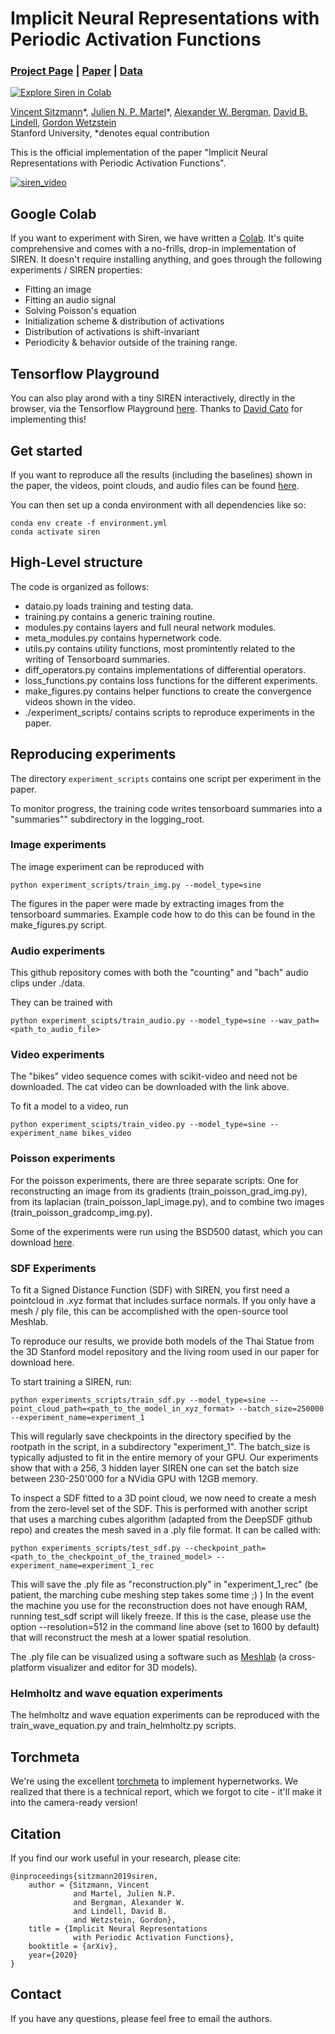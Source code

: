 # Implicit Neural Representations with Periodic Activation Functions
### [Project Page](https://vsitzmann.github.io/siren) | [Paper](https://arxiv.org/abs/2006.09661) | [Data](https://drive.google.com/drive/folders/1_iq__37-hw7FJOEUK1tX7mdp8SKB368K?usp=sharing)
[![Explore Siren in Colab](https://colab.research.google.com/assets/colab-badge.svg)](https://colab.research.google.com/github/vsitzmann/siren/blob/master/explore_siren.ipynb)<br>

[Vincent Sitzmann](https://vsitzmann.github.io/)\*,
[Julien N. P. Martel](http://www.jmartel.net)\*,
[Alexander W. Bergman](http://alexanderbergman7.github.io),
[David B. Lindell](http://www.davidlindell.com/),
[Gordon Wetzstein](https://stanford.edu/~gordonwz/)<br>
Stanford University, \*denotes equal contribution

This is the official implementation of the paper "Implicit Neural Representations with Periodic Activation Functions".

[![siren_video](https://img.youtube.com/vi/Q2fLWGBeaiI/0.jpg)](https://www.youtube.com/watch?v=Q2fLWGBeaiI)


## Google Colab
If you want to experiment with Siren, we have written a [Colab](https://colab.research.google.com/github/vsitzmann/siren/blob/master/explore_siren.ipynb).
It's quite comprehensive and comes with a no-frills, drop-in implementation of SIREN. It doesn't require 
installing anything, and goes through the following experiments / SIREN properties:
* Fitting an image
* Fitting an audio signal
* Solving Poisson's equation
* Initialization scheme & distribution of activations
* Distribution of activations is shift-invariant
* Periodicity & behavior outside of the training range. 

## Tensorflow Playground
You can also play arond with a tiny SIREN interactively, directly in the browser, via the Tensorflow Playground [here](https://dcato98.github.io/playground/#activation=sine). Thanks to [David Cato](https://github.com/dcato98) for implementing this! 

## Get started
If you want to reproduce all the results (including the baselines) shown in the paper, the videos, point clouds, and 
audio files can be found [here](https://drive.google.com/drive/folders/1_iq__37-hw7FJOEUK1tX7mdp8SKB368K?usp=sharing).

You can then set up a conda environment with all dependencies like so:
```
conda env create -f environment.yml
conda activate siren
```

## High-Level structure
The code is organized as follows:
* dataio.py loads training and testing data.
* training.py contains a generic training routine.
* modules.py contains layers and full neural network modules.
* meta_modules.py contains hypernetwork code.
* utils.py contains utility functions, most promintently related to the writing of Tensorboard summaries.
* diff_operators.py contains implementations of differential operators.
* loss_functions.py contains loss functions for the different experiments.
* make_figures.py contains helper functions to create the convergence videos shown in the video.
* ./experiment_scripts/ contains scripts to reproduce experiments in the paper.

## Reproducing experiments
The directory `experiment_scripts` contains one script per experiment in the paper.

To monitor progress, the training code writes tensorboard summaries into a "summaries"" subdirectory in the logging_root.

### Image experiments
The image experiment can be reproduced with
```
python experiment_scripts/train_img.py --model_type=sine
```
The figures in the paper were made by extracting images from the tensorboard summaries. Example code how to do this can
be found in the make_figures.py script.

### Audio experiments
This github repository comes with both the "counting" and "bach" audio clips under ./data.

They can be trained with
```
python experiment_scipts/train_audio.py --model_type=sine --wav_path=<path_to_audio_file>
```

### Video experiments
The "bikes" video sequence comes with scikit-video and need not be downloaded. The cat video can be downloaded with the
link above.

To fit a model to a video, run
```
python experiment_scipts/train_video.py --model_type=sine --experiment_name bikes_video
```

### Poisson experiments
For the poisson experiments, there are three separate scripts: One for reconstructing an image from its gradients 
(train_poisson_grad_img.py), from its laplacian (train_poisson_lapl_image.py), and to combine two images 
(train_poisson_gradcomp_img.py).

Some of the experiments were run using the BSD500 datast, which you can download [here](https://www2.eecs.berkeley.edu/Research/Projects/CS/vision/bsds/).

### SDF Experiments
To fit a Signed Distance Function (SDF) with SIREN, you first need a pointcloud in .xyz format that includes surface normals.
If you only have a mesh / ply file, this can be accomplished with the open-source tool Meshlab.

To reproduce our results, we provide both models of the Thai Statue from the 3D Stanford model repository and the living room used in our paper
for download here.

To start training a SIREN, run:
```
python experiments_scripts/train_sdf.py --model_type=sine --point_cloud_path=<path_to_the_model_in_xyz_format> --batch_size=250000 --experiment_name=experiment_1
```
This will regularly save checkpoints in the directory specified by the rootpath in the script, in a subdirectory "experiment_1". 
The batch_size is typically adjusted to fit in the entire memory of your GPU. 
Our experiments show that with a 256, 3 hidden layer SIREN one can set the batch size between 230-250'000 for a NVidia GPU with 12GB memory.

To inspect a SDF fitted to a 3D point cloud, we now need to create a mesh from the zero-level set of the SDF. 
This is performed with another script that uses a marching cubes algorithm (adapted from the DeepSDF github repo) 
and creates the mesh saved in a .ply file format. It can be called with:
```
python experiments_scripts/test_sdf.py --checkpoint_path=<path_to_the_checkpoint_of_the_trained_model> --experiment_name=experiment_1_rec
```
This will save the .ply file as "reconstruction.ply" in "experiment_1_rec" (be patient, the marching cube meshing step takes some time ;) )
In the event the machine you use for the reconstruction does not have enough RAM, running test_sdf script will likely freeze. If this is the case, 
please use the option --resolution=512 in the command line above (set to 1600 by default) that will reconstruct the mesh at a lower spatial resolution.

The .ply file can be visualized using a software such as [Meshlab](https://www.meshlab.net/#download) (a cross-platform visualizer and editor for 3D models).

### Helmholtz and wave equation experiments
The helmholtz and wave equation experiments can be reproduced with the train_wave_equation.py and train_helmholtz.py scripts.

## Torchmeta
We're using the excellent [torchmeta](https://github.com/tristandeleu/pytorch-meta) to implement hypernetworks. We 
realized that there is a technical report, which we forgot to cite - it'll make it into the camera-ready version!

## Citation
If you find our work useful in your research, please cite:
```
@inproceedings{sitzmann2019siren,
    author = {Sitzmann, Vincent
              and Martel, Julien N.P.
              and Bergman, Alexander W.
              and Lindell, David B.
              and Wetzstein, Gordon},
    title = {Implicit Neural Representations
              with Periodic Activation Functions},
    booktitle = {arXiv},
    year={2020}
}
```

## Contact
If you have any questions, please feel free to email the authors.
